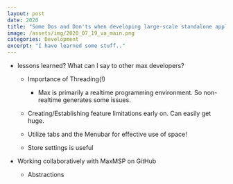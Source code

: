 ```yaml
---
layout: post
date: 2020
title: "Some Dos and Don'ts when developing large-scale standalone applications in MaxMSP"
image: /assets/img/2020_07_19_va_main.png
categories: Development
excerpt: "I have learned some stuff.."
---
```


* lessons learned? What can I say to other max developers?
  * Importance of Threading(!)
    * Max is primarily a realtime programming environment. So non-realtime generates some issues.
  * Creating/Establishing feature limitations early on. Can easily get huge.
  * Utilize tabs and the Menubar for effective use of space!

  * Store settings is useful

* Working collaboratively with MaxMSP on GitHub
  * Abstractions
